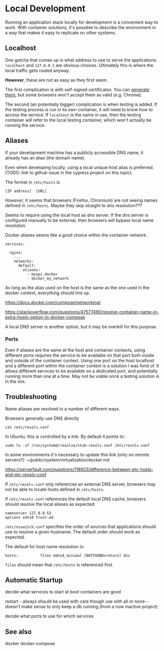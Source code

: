 # Local Development

Running an application stack locally for development is a convenient way to work. With container solutions, it's possible to describe the environment in a way that makes it easy to replicate on other systems. 

## Localhost

One gotcha that comes up is what address to use to serve the applications. `localhost` and `127.0.0.1` are obvious choices. Ultimately this is where the local traffic gets routed anyway.

**However**, these are not as easy as they first seem. 

The first complication is with self-signed certificates. You can [generate them](~/public/web/certificates.md), but some browsers won't accept them as valid (e.g. Chrome). 

The second (an potentially bigger) complication is when testing is added. If the testing process is run in its own container, it will need to know how to access the service. If `localhost` is the name in use, then the testing container will refer to the local testing container, which won't actually be running the service. 

## Aliases

If your development machine has a publicly accessible DNS name, it already has an alias (the domain name). 

Even when developing locally, using a local unique host alias is preferred. 
(TODO: link to github issue in the cypress project on this topic). 

The format in `/etc/hosts` is

```
[IP address]  [URL]
```

*However*, it seems that browsers (Firefox, Chromium) are not seeing names defined in `/etc/hosts`. Maybe they skip straight to dns resolution??? 

Seems to require using the local host as dns server. If the dns server is configured manually to be external, then browsers will bypass local name resolution. 



Docker aliases seems like a good choice within the container network. 

```
services:
        
  nginx:
    ...
    networks:
      default:
        aliases:
          - myapi.docker
          - docker_my_network
```


As long as the alias used on the host is the same as the one used in the docker context, everything should line up. 

https://docs.docker.com/compose/networking/

https://stackoverflow.com/questions/47577490/resolve-container-name-in-extra-hosts-option-in-docker-compose


A local DNS server is another option, but it may be overkill for this purpose. 


### Ports

Even if aliases are the same at the host and container contexts, using different ports requires the service to be available on that port both inside and outside of the container context. Using one port on the host localhost and a different port within the container context is a solution I was fond of. It allows different services to be available on a dedicated port, and potentially running more than one at a time.  May not be viable once a testing solution is in the mix. 

## Troubleshooting

Name aliases are resolved in a number of different ways. 

Browsers generally use DNS directly

    cat /etc/resolv.conf 
    
In Ubuntu, this is controlled by a link. By default it points to:

```
sudo ln -sf /run/systemd/resolve/stub-resolv.conf /etc/resolv.conf
```

In some environments it's necessary to update this link (only on remote servers?):
~/public/system/virtualization/docker.md

https://serverfault.com/questions/118923/difference-between-etc-hosts-and-etc-resolv-conf

If `/etc/resolv.conf` only references an external DNS server, browsers may not be able to locate hosts defined in `/etc/hosts`. 

If `/etc/resolv.conf` references the default local DNS cache, browsers should resolve the local aliases as expected:

```
nameserver 127.0.0.53
options edns0 trust-ad

```

`/etc/nsswitch.conf` specifies the order of sources that applications should use to resolve a given hostname. The default order should work as expected. 

The default for host name resolution is:

```
hosts:          files mdns4_minimal [NOTFOUND=return] dns
```

`files` should mean that `/etc/hosts` is referenced first. 


## Automatic Startup

decide what services to start at boot
containers are good

restart - always should be used with care though
use with all or none-- doesn't make sense to only keep a db running (from a now inactive project)

decide what ports to use for which services

## See also

docker
docker-compose


